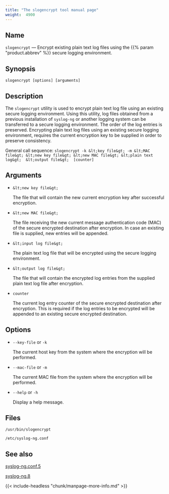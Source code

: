 ```yaml
---
title: "The slogencrypt tool manual page"
weight:  4900
---
```

<!-- DISCLAIMER: This file is based on the syslog-ng Open Source Edition documentation https://github.com/balabit/syslog-ng-ose-guides/commit/2f4a52ee61d1ea9ad27cb4f3168b95408fddfdf2 and is used under the terms of The syslog-ng Open Source Edition Documentation License. The file has been modified by Axoflow. -->

<span id="slogencrypt.1"></span>

## Name

`slogencrypt` — Encrypt existing plain text log files using the {{% param "product.abbrev" %}} secure logging environment.

## Synopsis

`slogencrypt [options] [arguments]`

## Description

The `slogencrypt` utility is used to encrypt plain text log file using an existing secure logging environment. Using this utility, log files obtained from a previous installation of `syslog-ng` or another logging system can be transferred to a secure logging environment. The order of the log entries is preserved. Encrypting plain text log files using an existing secure logging environment, requires the current encryption key to be supplied in order to preserve consistency.

General call sequence: `slogencrypt -k &lt;key file&gt; -m &lt;MAC file&gt; &lt;new key file&gt; &lt;new MAC file&gt; &lt;plain text log&gt;  &lt;output file&gt;  [counter]`

## Arguments

- `&lt;new key file&gt;`

    The file that will contain the new current encryption key after successful encryption.

- `&lt;new MAC file&gt;`

    The file receiving the new current message authentication code (MAC) of the secure encrypted destination after encryption. In case an existing file is supplied, new entries will be appended.

- `&lt;input log file&gt;`

    The plain text log file that will be encrypted using the secure logging environment.

- `&lt;output log file&gt;`

    The file that will contain the encrypted log entries from the supplied plain text log file after encryption.

- `counter`

    The current log entry counter of the secure encrypted destination after encryption. This is required if the log entries to be encrypted will be appended to an existing secure encrypted destination.

## Options

- `--key-file` or `-k`

    The current host key from the system where the encryption will be performed.

- `--mac-file` or `-m`

    The current MAC file from the system where the encryption will be performed.

- `--help` or `-h`

    Display a help message.

## Files

`/usr/bin/slogencrypt`

`/etc/syslog-ng.conf`

## See also

[syslog-ng.conf.5](https://axoflow.com/docs/axosyslog-core/app-man-syslog-ng/syslog-ng.conf.5/)

[syslog-ng.8](https://axoflow.com/docs/axosyslog-core/app-man-syslog-ng/syslog-ng.8/)

{{< include-headless "chunk/manpage-more-info.md" >}}
